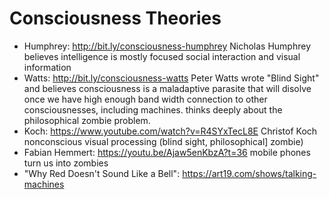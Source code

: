 # Consciousness Theories

- Humphrey: http://bit.ly/consciousness-humphrey Nicholas Humphrey believes intelligence is mostly focused social interaction and visual information
- Watts: http://bit.ly/consciousness-watts Peter Watts wrote "Blind Sight" and believes consciousness is a maladaptive parasite that will disolve once we have high enough band width connection to other consciousnesses, including machines. thinks deeply about the philosophical zombie problem.
- Koch: https://www.youtube.com/watch?v=R4SYxTecL8E Christof Koch nonconscious visual processing (blind sight, philosophical] zombie)
- Fabian Hemmert: https://youtu.be/Ajaw5enKbzA?t=36 mobile phones turn us into zombies
-  "Why Red Doesn't Sound Like a Bell": https://art19.com/shows/talking-machines
